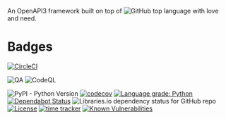 An OpenAPI3 framework built on top of ![GitHub top language](https://img.shields.io/github/languages/top/kornicameister/axion) with love and need.

# Badges

[![CircleCI](https://circleci.com/gh/kornicameister/axion/tree/master.svg?style=shield)](https://circleci.com/gh/kornicameister/axion/tree/master)

![QA](https://github.com/kornicameister/axion/workflows/QA/badge.svg?branch=master)
![CodeQL](https://github.com/kornicameister/axion/workflows/CodeQL/badge.svg?branch=master)

![PyPI - Python Version](https://img.shields.io/pypi/pyversions/axion)
[![codecov](https://codecov.io/gh/kornicameister/axion/branch/master/graph/badge.svg)](https://codecov.io/gh/kornicameister/axion)
[![Language grade: Python](https://img.shields.io/lgtm/grade/python/g/kornicameister/axion.svg?logo=lgtm&logoWidth=18)](https://lgtm.com/projects/g/kornicameister/axion/context:python)
[![Dependabot Status](https://api.dependabot.com/badges/status?host=github&repo=kornicameister/axion)](https://dependabot.com)
![Libraries.io dependency status for GitHub repo](https://img.shields.io/librariesio/github/kornicameister/axion)
[![License](https://img.shields.io/github/license/kornicameister/axion.svg)](https://github.com/kornicameister/axion/blob/master/LICENSE)
[![time tracker](https://wakatime.com/badge/github/kornicameister/axion.svg)](https://wakatime.com/badge/github/kornicameister/axion)
[![Known Vulnerabilities](https://snyk.io/test/github/kornicameister/axion/badge.svg?targetFile=requirements.txt)](https://snyk.io/test/github/kornicameister/axion?targetFile=requirements.txt)
